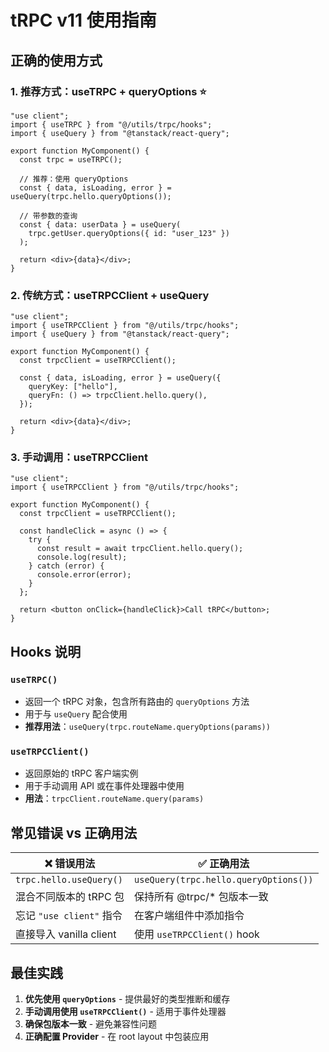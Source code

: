 # tRPC v11 使用指南

## 正确的使用方式

### 1. 推荐方式：useTRPC + queryOptions ⭐

```tsx
"use client";
import { useTRPC } from "@/utils/trpc/hooks";
import { useQuery } from "@tanstack/react-query";

export function MyComponent() {
  const trpc = useTRPC();

  // 推荐：使用 queryOptions
  const { data, isLoading, error } = useQuery(trpc.hello.queryOptions());

  // 带参数的查询
  const { data: userData } = useQuery(
    trpc.getUser.queryOptions({ id: "user_123" })
  );

  return <div>{data}</div>;
}
```

### 2. 传统方式：useTRPCClient + useQuery

```tsx
"use client";
import { useTRPCClient } from "@/utils/trpc/hooks";
import { useQuery } from "@tanstack/react-query";

export function MyComponent() {
  const trpcClient = useTRPCClient();

  const { data, isLoading, error } = useQuery({
    queryKey: ["hello"],
    queryFn: () => trpcClient.hello.query(),
  });

  return <div>{data}</div>;
}
```

### 3. 手动调用：useTRPCClient

```tsx
"use client";
import { useTRPCClient } from "@/utils/trpc/hooks";

export function MyComponent() {
  const trpcClient = useTRPCClient();

  const handleClick = async () => {
    try {
      const result = await trpcClient.hello.query();
      console.log(result);
    } catch (error) {
      console.error(error);
    }
  };

  return <button onClick={handleClick}>Call tRPC</button>;
}
```

## Hooks 说明

### `useTRPC()`

- 返回一个 tRPC 对象，包含所有路由的 `queryOptions` 方法
- 用于与 `useQuery` 配合使用
- **推荐用法**：`useQuery(trpc.routeName.queryOptions(params))`

### `useTRPCClient()`

- 返回原始的 tRPC 客户端实例
- 用于手动调用 API 或在事件处理器中使用
- **用法**：`trpcClient.routeName.query(params)`

## 常见错误 vs 正确用法

| ❌ 错误用法              | ✅ 正确用法                           |
| ------------------------ | ------------------------------------- |
| `trpc.hello.useQuery()`  | `useQuery(trpc.hello.queryOptions())` |
| 混合不同版本的 tRPC 包   | 保持所有 @trpc/\* 包版本一致          |
| 忘记 `"use client"` 指令 | 在客户端组件中添加指令                |
| 直接导入 vanilla client  | 使用 `useTRPCClient()` hook           |

## 最佳实践

1. **优先使用 `queryOptions`** - 提供最好的类型推断和缓存
2. **手动调用使用 `useTRPCClient()`** - 适用于事件处理器
3. **确保包版本一致** - 避免兼容性问题
4. **正确配置 Provider** - 在 root layout 中包装应用

